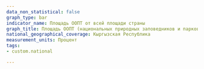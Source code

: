 ```yaml
---
data_non_statistical: false
graph_type: bar
indicator_name: Площадь ООПТ от всей площади страны
graph_title: Площадь ООПТ (национальных природных заповедников и парков) от всей площади страны
national_geographical_coverage: Кыргызская Республика
measurement_units: Процент
tags:
- custom.national

---
```

